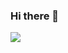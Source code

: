 ### Hi there 👋

<img src="https://img.shields.io/badge/Instagram-E4405F?style=for-the-badge&logo=instagram&logoColor=white">
